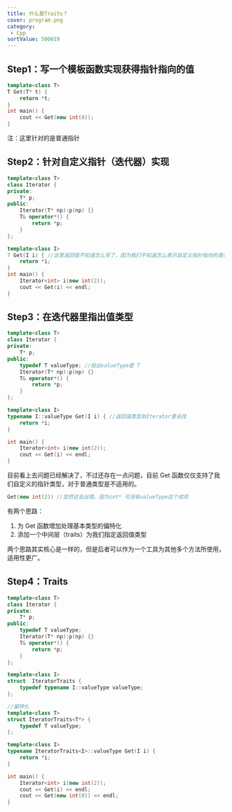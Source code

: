 ```yaml
---
title: 什么是Traits？
cover: program.png
category:
 - Cpp
sortValue: 500019
---
```


## Step1：写一个模板函数实现获得指针指向的值

```cpp
template<class T>
T Get(T* t) {
    return *t;
}
int main() {
    cout << Get(new int(8));
}
```

注：这里针对的是普通指针

## Step2：针对自定义指针（迭代器）实现

```cpp
template<class T>
class Iterator {
private:
    T* p;
public:
    Iterator(T* np):p(np) {}
    T& operator*() {
        return *p;
    }
};

template<class I>
? Get(I i) { //这里返回值不知道怎么写了，因为我们不知道怎么表示自定义指针指向的类型，这就是我们现在面临的问题
    return *i;
}
int main() {
    Iterator<int> i(new int(2));
    cout << Get(i) << endl;
}
```

## Step3：在迭代器里指出值类型

```cpp
template<class T>
class Iterator {
private:
    T* p;
public:
    typedef T valueType; //指出valueType是 T
    Iterator(T* np):p(np) {}
    T& operator*() {
        return *p;
    }
};

template<class I>
typename I::valueType Get(I i) { //返回值类型到Iterator里去找
    return *i;
}

int main() {
    Iterator<int> i(new int(2));
    cout << Get(i) << endl;
}
```

目前看上去问题已经解决了，不过还存在一点问题，目前 Get 函数仅仅支持了我们自定义的指针类型，对于普通类型是不适用的。

```cpp
Get(new int(2)) //显然这会出错，因为int* 可没有valueType这个成员
```

有两个思路：

1. 为 Get 函数增加处理基本类型的偏特化
2. 添加一个中间层（traits）为我们指定返回值类型

两个思路其实核心是一样的，但是后者可以作为一个工具为其他多个方法所使用，适用性更广。

## Step4：Traits

```cpp
template<class T>
class Iterator {
private:
    T* p;
public:
    typedef T valueType;
    Iterator(T* np):p(np) {}
    T& operator*() {
        return *p;
    }
};

template<class I>
struct  IteratorTraits {
    typedef typename I::valueType valueType;
};

//偏特化
template<class T>
struct IteratorTraits<T*> {
    typedef T valueType;
};

template<class I>
typename IteratorTraits<I>::valueType Get(I i) {
    return *i;
}

int main() {
    Iterator<int> i(new int(2));
    cout << Get(i) << endl;
    cout << Get(new int(8)) << endl;
}
```
